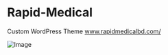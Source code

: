 # Rapid-Medical
Custom WordPress Theme <a hef="https://rapidmedicalbd.com/">www.rapidmedicalbd.com/</a>

![Image](https://github.com/user-attachments/assets/1a6c8acd-4878-4e1b-b447-66201792cf93)
